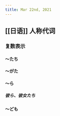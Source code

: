 ```yaml
---
title: Mar 22nd, 2021
---
```


## [[日语]] 人称代词
### 复数表示
#### ～たち
#### ～がた
#### ～ら
##### 彼ら、彼女たち
#### ～ども

